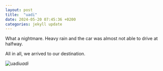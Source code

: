 ```yaml
---
layout: post
title:  "uadi"
date: 2024-05-20 07:45:36 +0200
categories: jekyll update
---
```


What a nightmare. Heavy rain and the car was almost not able to drive at halfway.  

All in all, we arrived to our destination.


![uadi](https://lh3.googleusercontent.com/pw/AP1GczOe7U_HQ79OOcCWG12-43exwEFhjOUohqWFu0bkSS4E7ztq0STSLTfLed6RShz2EYVQKb8LX9cxbniUuBJEhDnhgPQRm-Ngk9G5N0gn-lIpC9ZVnmk=w0)*uadi*&nbsp;



[jekyll-docs]: https://jekyllrb.com/docs/home
[jekyll-gh]:   https://github.com/jekyll/jekyll
[jekyll-talk]: https://talk.jekyllrb.com/
